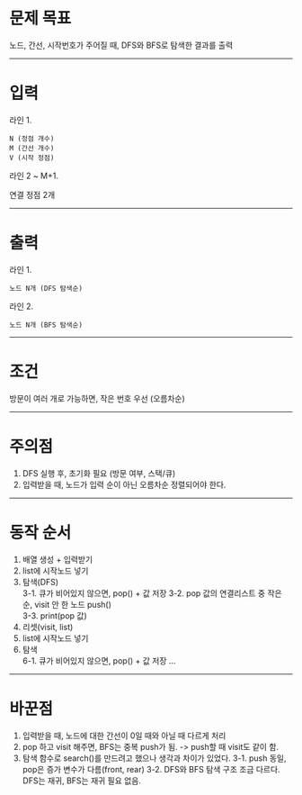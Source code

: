 # 문제 목표
노드, 간선, 시작번호가 주어질 때, DFS와 BFS로 탐색한 결과를 출력

---
# 입력
라인 1.  

    N (정점 개수)  
    M (간선 개수)  
    V (시작 정점) 
    
라인 2 ~ M+1.  

  연결 정점 2개  
  
---
# 출력
라인 1.  

    노드 N개 (DFS 탐색순)  
    
라인 2.  

    노드 N개 (BFS 탐색순)  
  
---
# 조건
방문이 여러 개로 가능하면, 작은 번호 우선 (오름차순)  

---
# 주의점
1. DFS 실행 후, 초기화 필요 (방문 여부, 스택/큐)  
2. 입력받을 때, 노드가 입력 순이 아닌 오름차순 정렬되어야 한다.
---
# 동작 순서
1. 배열 생성 + 입력받기  
2. list에 시작노드 넣기  
3. 탐색(DFS)  
    3-1. 큐가 비어있지 않으면, pop() + 값 저장
    3-2. pop 값의 연결리스트 중 작은 순, visit 안 한 노드 push()  
    3-3. print(pop 값)  
4. 리셋(visit, list)
5. list에 시작노드 넣기  
6. 탐색  
    6-1. 큐가 비어있지 않으면, pop() + 값 저장
...
---
# 바꾼점
1. 입력받을 때, 노드에 대한 간선이 0일 때와 아닐 때 다르게 처리
2. pop 하고 visit 해주면, BFS는 중복 push가 됨.
    -> push할 때 visit도 같이 함.
3. 탐색 함수로 search()를 만드려고 했으나 생각과 차이가 있었다.
    3-1. push 동일, pop은 증가 변수가 다름(front, rear)
    3-2. DFS와 BFS 탐색 구조 조금 다르다. DFS는 재귀, BFS는 재귀 필요 없음.
